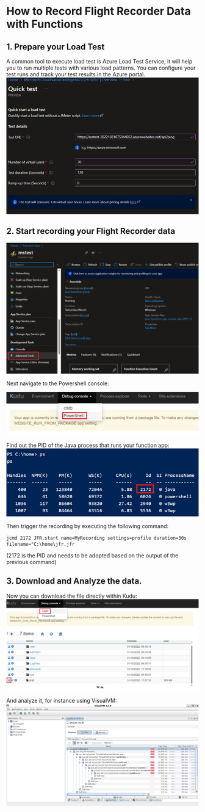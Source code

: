 # How to Record Flight Recorder Data with Functions

## 1. Prepare your Load Test
A common tool to execute load test is Azure Load Test Service, it will help you to run multiple tests with various load patterns. You can configure your test runs and track your test results in the Azure portal. 
![](2022-10-31-17-16-23.png)

## 2. Start recording your Flight Recorder data
![](2022-10-31-17-16-48.png)


Next navigate to the Powershell console:

![](2022-10-31-17-20-16.png)

Find out the PID of the Java process that runs your function app:
![](2022-10-31-17-23-47.png)

Then trigger the recording by executing the following command:

```
jcmd 2172 JFR.start name=MyRecording settings=profile duration=30s filename="C:\home\jfr.jfr
```

(2172 is the PID and needs to be adopted based on the output of the previous command)

## 3. Download and Analyze the data.
Now you can download the file directly within Kudu:
![](2022-10-31-17-35-32.png)

And analyze it, for instance using VisualVM:
![](2022-10-31-17-38-23.png)